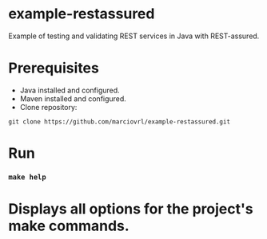 # example-restassured

Example of testing and validating REST services in Java with REST-assured.

# Prerequisites

- Java installed and configured.
- Maven installed and configured.
- Clone repository:

```
git clone https://github.com/marciovrl/example-restassured.git
```

# Run

### `make help`

# Displays all options for the project's make commands.
